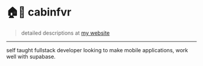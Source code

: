# 🏠🌳 cabinfvr
> detailed descriptions at [my website](https://snoopy.engineer)

---

self taught fullstack developer looking to make mobile applications, work well with supabase.
